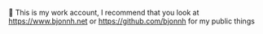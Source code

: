 👋 This is my work account, I recommend that you look at https://www.bjonnh.net or https://github.com/bjonnh for my public things
